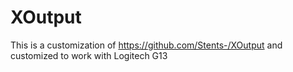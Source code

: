 # XOutput
This is a customization of https://github.com/Stents-/XOutput and
customized to work with Logitech G13
